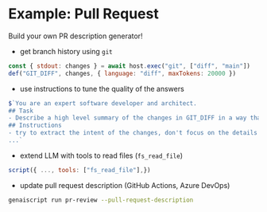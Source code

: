 # Example: Pull Request

Build your own PR description generator!

<v-click>

-   get branch history using `git`

```js
const { stdout: changes } = await host.exec("git", ["diff", "main"])
def("GIT_DIFF", changes, { language: "diff", maxTokens: 20000 })
```

</v-click>

<v-click>

-   use instructions to tune the quality of the answers

```js
$`You are an expert software developer and architect.
## Task
- Describe a high level summary of the changes in GIT_DIFF in a way that a software engineer will understand.
## Instructions
- try to extract the intent of the changes, don't focus on the details
...`
```

</v-click>

<v-click>

-   extend LLM with tools to read files (`fs_read_file`)

```js
script({ ..., tools: ["fs_read_file"],})
```

</v-click>


<v-click>

-   update pull request description (GitHub Actions, Azure DevOps)

```sh
genaiscript run pr-review --pull-request-description
```

</v-click>
